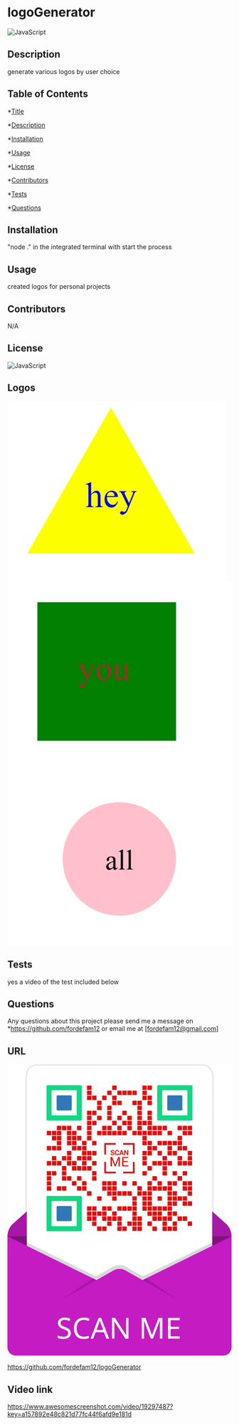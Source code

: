 
# logoGenerator
![JavaScript](https://img.shields.io/badge/JavaScript-100%25-blue)


## Description

 generate various logos by user choice

## Table of Contents
*[Title](#title)

*[Description](#description)
    
*[Installation](#installation)
    
*[Usage](#usage)
    
*[License](#license)
    
*[Contributors](#contributor)
    
*[Tests](#test)
    
*[Questions](#questions)
    

## Installation

"node ." in the integrated terminal with start the process

## Usage

created logos for personal projects

## Contributors
N/A

## License
![JavaScript](https://img.shields.io/badge/JavaScript-100%25-blue)


## Logos

![triangle](./png/triangle.png)
![square](./png/square.png)
![circle](./png/circle.png)

## Tests
yes a video of the test included below

## Questions
Any questions about this project please send me a message on *https://github.com/fordefam12 or email me at [fordefam12@gmail.com]
  
## URL
 ![QR code](<frame (1).png>)

 https://github.com/fordefam12/logoGenerator
 
 ## Video link

 https://www.awesomescreenshot.com/video/19297487?key=a157892e48c821d77fc44f6afd9e181d

 